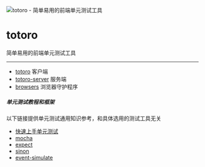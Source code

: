 ![totoro - 简单易用的前端单元测试工具](https://f.cloud.github.com/assets/340282/401517/4563cedc-a8dd-11e2-814d-36494351adfa.jpg)

# totoro

简单易用的前端单元测试工具

---

- [totoro](https://github.com/totorojs/totoro) 客户端
- [totoro-server](https://github.com/totorojs/totoro) 服务端
- [browsers](https://github.com/totorojs/browsers) 浏览器守护程序

##### 单元测试教程和框架

以下链接提供单元测试通用知识参考，和具体选用的测试工具无关

- [快速上手单元测试](https://github.com/totorojs/totoro/wiki/unit-testing-quick-start.zh)
- [mocha](https://github.com/totorojs/totoro/wiki/mocha.zh)
- [expect](https://github.com/totorojs/totoro/wiki/expect.zh)
- [sinon](https://github.com/totorojs/totoro/wiki/sinon.zh)
- [event-simulate](https://github.com/totorojs/event-simulate)
